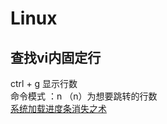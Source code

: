 # Linux

## 查找vi内固定行
ctrl + g 显示行数 <br>
命令模式  ：n   （n）为想要跳转的行数 <br>
[系统加载进度条消失之术](https://www.cnblogs.com/silly-bird/p/10648169.html)
